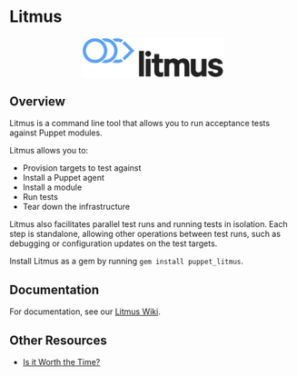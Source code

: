 # Litmus

<div name="logo">
  <img src="resources/litmus-dark-RGB.png"
  style="display: block; margin-left: auto; margin-right: auto;"
  width="50%"
  alt="litmus logo">
</div>

## Overview

Litmus is a command line tool that allows you to run acceptance tests against Puppet modules.

Litmus allows you to:
* Provision targets to test against
* Install a Puppet agent
* Install a module
* Run tests
* Tear down the infrastructure

Litmus also facilitates parallel test runs and running tests in isolation. Each step is standalone, allowing other operations between test runs, such as debugging or configuration updates on the test targets.

Install Litmus as a gem by running ```gem install puppet_litmus```.

## Documentation

For documentation, see our [Litmus Wiki](https://github.com/puppetlabs/puppet_litmus/wiki/Welcome-to-the-Litmus-wiki).

## Other Resources

* [Is it Worth the Time?](https://xkcd.com/1205/)
